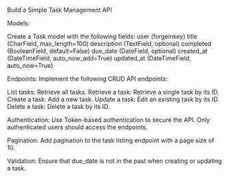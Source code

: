 Build a Simple Task Management API

Models:

Create a Task model with the following fields:
user (forgeinkey)
title (CharField, max_length=100)
description (TextField, optional)
completed (BooleanField, default=False)
due_date (DateField, optional)
created_at (DateTimeField, auto_now_add=True)
updated_at (DateTimeField, auto_now=True)

Endpoints: Implement the following CRUD API endpoints:

List tasks: Retrieve all tasks.
Retrieve a task: Retrieve a single task by its ID.
Create a task: Add a new task.
Update a task: Edit an existing task by its ID.
Delete a task: Delete a task by its ID.

Authentication:
Use Token-based authentication to secure the API. Only authenticated users should access the endpoints.

Pagination:
Add pagination to the task listing endpoint with a page size of 10.

Validation:
Ensure that due_date is not in the past when creating or updating a task.
